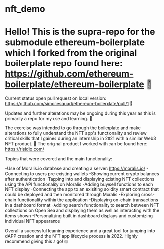 # nft_demo

# Hello! This is the supra-repo for the submodule ethereum-boilerplate which I forked from the original boilerplate repo found here: https://github.com/ethereum-boilerplate/ethereum-boilerplate 🦾

Current status open pull request on local version: https://github.com/simonesquad/ethereum-boilerplate/pull/1 👀

Updates and further alterations may be ongoing during this year as this is primarily a repo for my use and learning. 🌻

The exercise was intended to go through the boilerplate and make alterations to fully understand the NFT app's functionality and review critical skills that I gained during an internship in 2021 with a similar Web3 NFT product. 💅
The original product I worked with can be found here: https://risidio.com/

Topics that were covered and the main functionality:

-Use of Moralis.io database and creating a server: https://moralis.io/
-Connecting to users pre-existing wallets
-Showing current crypto balances after authentication
-Tapping into and displaying existing NFT collections using the API functionality on Moralis
-Adding buy/sell functions to each NFT display
-Connecting the app to an exisiting solidity smart contract that could be deployed and then monitored through Moralis
-Exploring cross-chain functionality within the application
-Displaying on-chain transactions in a dashboard format
-Adding search functionality to search between NFT collections on Open Sea and displaying them as well as interacting with the items shown
-Personalizing built in dashboard displays and customizing individual NFT appearance

Overall a successful learning experience and a great tool for jumping into dAPP creation and the NFT app lifecycle process in 2022. Highly recommend giving this a go! 🤓


